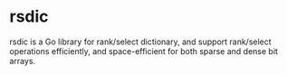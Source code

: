 rsdic
=====

rsdic is a Go library for rank/select dictionary, and support rank/select operations efficiently, and space-efficient for both sparse and dense bit arrays.
